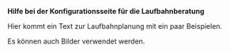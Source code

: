 **Hilfe bei der Konfigurationsseite für die Laufbahnberatung**

Hier kommt ein Text zur Laufbahnplanung mit ein paar Beispielen.

Es können auch Bilder verwendet werden.

